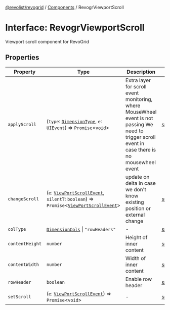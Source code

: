 [@revolist/revogrid](README.md) / [Components](Namespace.Components.md) / RevogrViewportScroll

# Interface: RevogrViewportScroll

Viewport scroll component for RevoGrid

## Properties

| Property | Type | Description | Defined in |
| ------ | ------ | ------ | ------ |
| `applyScroll` | (`type`: [`DimensionType`](TypeAlias.DimensionType.md), `e`: `UIEvent`) => `Promise`\<`void`\> | Extra layer for scroll event monitoring, where MouseWheel event is not passing We need to trigger scroll event in case there is no mousewheel event | [src/components.d.ts:657](https://github.com/revolist/revogrid/blob/69db770b4dd0e83354c8d987e03567beaf944291/src/components.d.ts#L657) |
| `changeScroll` | (`e`: [`ViewPortScrollEvent`](TypeAlias.ViewPortScrollEvent.md), `silent`?: `boolean`) => `Promise`\<[`ViewPortScrollEvent`](TypeAlias.ViewPortScrollEvent.md)\> | update on delta in case we don't know existing position or external change | [src/components.d.ts:662](https://github.com/revolist/revogrid/blob/69db770b4dd0e83354c8d987e03567beaf944291/src/components.d.ts#L662) |
| `colType` | [`DimensionCols`](TypeAlias.DimensionCols.md) \| `"rowHeaders"` | - | [src/components.d.ts:663](https://github.com/revolist/revogrid/blob/69db770b4dd0e83354c8d987e03567beaf944291/src/components.d.ts#L663) |
| `contentHeight` | `number` | Height of inner content | [src/components.d.ts:667](https://github.com/revolist/revogrid/blob/69db770b4dd0e83354c8d987e03567beaf944291/src/components.d.ts#L667) |
| `contentWidth` | `number` | Width of inner content | [src/components.d.ts:671](https://github.com/revolist/revogrid/blob/69db770b4dd0e83354c8d987e03567beaf944291/src/components.d.ts#L671) |
| `rowHeader` | `boolean` | Enable row header | [src/components.d.ts:675](https://github.com/revolist/revogrid/blob/69db770b4dd0e83354c8d987e03567beaf944291/src/components.d.ts#L675) |
| `setScroll` | (`e`: [`ViewPortScrollEvent`](TypeAlias.ViewPortScrollEvent.md)) => `Promise`\<`void`\> | - | [src/components.d.ts:676](https://github.com/revolist/revogrid/blob/69db770b4dd0e83354c8d987e03567beaf944291/src/components.d.ts#L676) |
